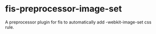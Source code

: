 # fis-preprocessor-image-set

A preprocessor plugin for fis to automatically add -webkit-image-set css rule.